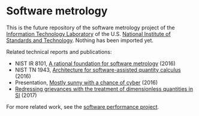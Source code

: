 # Software metrology

This is the future repository of the software metrology project of the
[Information Technology Laboratory](https://www.nist.gov/itl) of the
U.S. [National Institute of Standards and Technology](https://www.nist.gov).
Nothing has been imported yet.

Related technical reports and publications:

  * NIST IR 8101, [A rational foundation for software
    metrology](https://doi.org/10.6028/NIST.IR.8101) (2016)
  * NIST TN 1943, [Architecture for software-assisted quantity
    calculus](https://doi.org/10.6028/NIST.TN.1943) (2016)
  * Presentation, [Mostly sunny with a chance of
    cyber](https://www.nist.gov/node/1114701) (2016)
  * [Redressing grievances with the treatment of dimensionless quantities in
    SI](https://doi.org/10.1016/j.measurement.2017.05.043) (2017)

For more related work, see the [software performance
project](https://www.nist.gov/programs-projects/software-performance-project).
